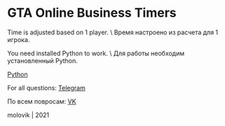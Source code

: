 # GTA Online Business Timers

Time is adjusted based on 1 player. \ Время настроено из расчета для 1 игрока.


You need installed Python to work. \ Для работы необходим установленный Python.

[Python](https://www.python.org/)


For all questions: [Telegram](https://t.me/molovik)

По всем повросам: [VK](https://vk.com/molovik96)

molovik | 2021
